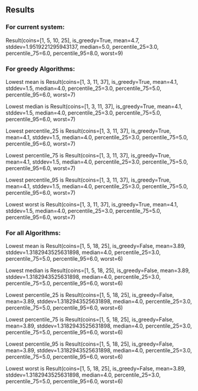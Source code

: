 ## Results
### For current system:
Result(coins=[1, 5, 10, 25], is_greedy=True, mean=4.7, stddev=1.9519221295943137, median=5.0, percentile_25=3.0, percentile_75=6.0, percentile_95=8.0, worst=9)


### For greedy Algorithms: 
Lowest mean is Result(coins=[1, 3, 11, 37], is_greedy=True, mean=4.1, stddev=1.5, median=4.0, percentile_25=3.0, percentile_75=5.0, percentile_95=6.0, worst=7)

Lowest median is Result(coins=[1, 3, 11, 37], is_greedy=True, mean=4.1, stddev=1.5, median=4.0, percentile_25=3.0, percentile_75=5.0, percentile_95=6.0, worst=7)

Lowest percentile_25 is Result(coins=[1, 3, 11, 37], is_greedy=True, mean=4.1, stddev=1.5, median=4.0, percentile_25=3.0, percentile_75=5.0, percentile_95=6.0, worst=7)

Lowest percentile_75 is Result(coins=[1, 3, 11, 37], is_greedy=True, mean=4.1, stddev=1.5, median=4.0, percentile_25=3.0, percentile_75=5.0, percentile_95=6.0, worst=7)

Lowest percentile_95 is Result(coins=[1, 3, 11, 37], is_greedy=True, mean=4.1, stddev=1.5, median=4.0, percentile_25=3.0, percentile_75=5.0, percentile_95=6.0, worst=7)

Lowest worst is Result(coins=[1, 3, 11, 37], is_greedy=True, mean=4.1, stddev=1.5, median=4.0, percentile_25=3.0, percentile_75=5.0, percentile_95=6.0, worst=7)



### For all Algorithms: 

Lowest mean is Result(coins=[1, 5, 18, 25], is_greedy=False, mean=3.89, stddev=1.3182943525631898, median=4.0, percentile_25=3.0, percentile_75=5.0, percentile_95=6.0, worst=6)

Lowest median is Result(coins=[1, 5, 18, 25], is_greedy=False, mean=3.89, stddev=1.3182943525631898, median=4.0, percentile_25=3.0, percentile_75=5.0, percentile_95=6.0, worst=6)

Lowest percentile_25 is Result(coins=[1, 5, 18, 25], is_greedy=False, mean=3.89, stddev=1.3182943525631898, median=4.0, percentile_25=3.0, percentile_75=5.0, percentile_95=6.0, worst=6)

Lowest percentile_75 is Result(coins=[1, 5, 18, 25], is_greedy=False, mean=3.89, stddev=1.3182943525631898, median=4.0, percentile_25=3.0, percentile_75=5.0, percentile_95=6.0, worst=6)

Lowest percentile_95 is Result(coins=[1, 5, 18, 25], is_greedy=False, mean=3.89, stddev=1.3182943525631898, median=4.0, percentile_25=3.0, percentile_75=5.0, percentile_95=6.0, worst=6)

Lowest worst is Result(coins=[1, 5, 18, 25], is_greedy=False, mean=3.89, stddev=1.3182943525631898, median=4.0, percentile_25=3.0, percentile_75=5.0, percentile_95=6.0, worst=6)
